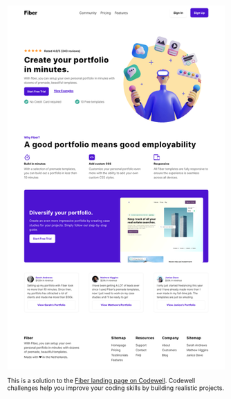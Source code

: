 
![Preview of the final result of the challenge](./design/final-preview.png)


This is a solution to the [Fiber landing page on Codewell](https://www.codewell.cc/challenges/608a7e639691700015db16d1). Codewell challenges help you improve your coding skills by building realistic projects. 

